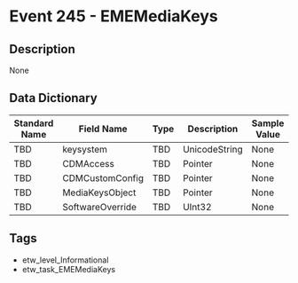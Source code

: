 # Event 245 - EMEMediaKeys

## Description
None

## Data Dictionary
|Standard Name|Field Name|Type|Description|Sample Value|
|---|---|---|---|---|
|TBD|keysystem|TBD|UnicodeString|None|None|
|TBD|CDMAccess|TBD|Pointer|None|None|
|TBD|CDMCustomConfig|TBD|Pointer|None|None|
|TBD|MediaKeysObject|TBD|Pointer|None|None|
|TBD|SoftwareOverride|TBD|UInt32|None|None|

## Tags
* etw_level_Informational
* etw_task_EMEMediaKeys
